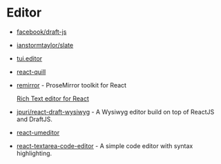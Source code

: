 # Editor

- [facebook/draft-js](https://github.com/facebook/draft-js)
- [ianstormtaylor/slate](https://github.com/ianstormtaylor/slate)
- [tui.editor](https://github.com/nhn/tui.editor/tree/master/apps/react-editor)
- [react-quill](https://github.com/zenoamaro/react-quill)
- [remirror](https://github.com/remirror/remirror) - ProseMirror toolkit for React

    [Rich Text editor for React](https://medium.com/collaborne-engineering/rich-text-editor-for-react-f7d71746867f)

- [jpuri/react-draft-wysiwyg](https://github.com/jpuri/react-draft-wysiwyg) - A Wysiwyg editor build on top of ReactJS and DraftJS.
- [react-umeditor](https://github.com/liuhong1happy/react-umeditor)
- [react-textarea-code-editor](https://github.com/uiwjs/react-textarea-code-editor) - A simple code editor with syntax highlighting.
